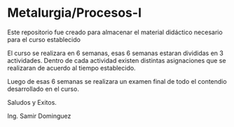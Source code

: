 # Metalurgia/Procesos-I
Este repositorio fue creado para almacenar el material didáctico necesario para el curso establecido

El curso se realizara en 6 semanas,
esas 6 semanas estaran divididas en 3 actividades. Dentro de cada actividad existen distintas asignaciones que se realizaran de acuerdo al tiempo establecido.

Luego de esas 6 semanas se realizara un examen final de todo el contendio desarrollado en el curso.

Saludos y Exitos.

Ing. Samir Dominguez
